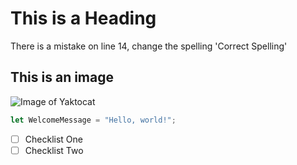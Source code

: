 # This is a Heading

There is a mistake on line 14, change the spelling 'Correct Spelling'

## This is an image

![Image of Yaktocat](https://octodex.github.com/images/yaktocat.png)


``` javascript
let WelcomeMessage = "Hello, world!";
```

- [ ] Checklist One
- [ ] Checklist Two
